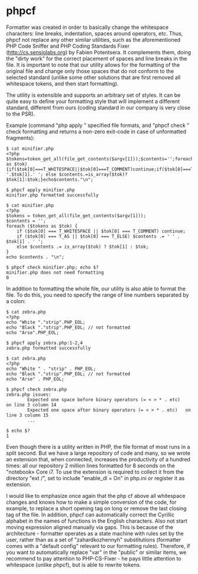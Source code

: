 phpcf
=====

Formatter was created in order to basically change the whitespace characters: line breaks, indentation, spaces around operators, etc. Thus, phpcf not replace any other similar utilities, such as the aforementioned PHP Code Sniffer and PHP Coding Standards Fixer (http://cs.sensiolabs.org) by Fabien Potentsera. It complements them, doing the "dirty work" for the correct placement of spaces and line breaks in the file. It is important to note that our utility allows for the formatting of the original file and change only those spaces that do not conform to the selected standard (unlike some other solutions that are first removed all whitespace tokens, and then start formatting).

The utility is extensible and supports an arbitrary set of styles. It can be quite easy to define your formatting style that will implement a different standard, different from ours (coding standard in our company is very close to the PSR).

Example (command "php apply <filename>" specified file formats, and "phpcf check <filename>" check formatting and returns a non-zero exit-code in case of unformatted fragments):

```
$ cat minifier.php
<?php
$tokens=token_get_all(file_get_contents($argv[1]));$contents='';foreach($tokens as $tok){if($tok[0]===T_WHITESPACE||$tok[0]===T_COMMENT)continue;if($tok[0]===T_AS||$tok[0]===T_ELSE)$contents.=' '.$tok[1].' '; else $contents.=is_array($tok)?$tok[1]:$tok;}echo$contents."\n";

$ phpcf apply minifier.php
minifier.php formatted successfully

$ cat minifier.php
<?php
$tokens = token_get_all(file_get_contents($argv[1]));
$contents = '';
foreach ($tokens as $tok) {
    if ($tok[0] === T_WHITESPACE || $tok[0] === T_COMMENT) continue;
    if ($tok[0] === T_AS || $tok[0] === T_ELSE) $contents .= ' ' . $tok[1] . ' ';
    else $contents .= is_array($tok) ? $tok[1] : $tok;
}
echo $contents . "\n";

$ phpcf check minifier.php; echo $?
minifier.php does not need formatting
0
```


In addition to formatting the whole file, our utility is also able to format the file. To do this, you need to specify the range of line numbers separated by a colon:

```
$ cat zebra.php
<?php
echo "White "."strip".PHP_EOL;
echo "Black "."strip".PHP_EOL; // not formatted
echo "Arse".PHP_EOL;

$ phpcf apply zebra.php:1-2,4
zebra.php formatted successfully

$ cat zebra.php
<?php
echo "White " . "strip" . PHP_EOL;
echo "Black "."strip".PHP_EOL; // not formatted
echo "Arse" . PHP_EOL;

$ phpcf check zebra.php
zebra.php issues:
        Expected one space before binary operators (= < > * . etc)   on line 3 column 14
        Expected one space after binary operators (= < > * . etc)   on line 3 column 15
        ...

$ echo $?
1
```

Even though there is a utility written in PHP, the file format of most runs in a split second. But we have a large repository of code and many, so we wrote an extension that, when connected, increases the productivity of a hundred times: all our repository 2 million lines formatted for 8 seconds on the "notebook» Core i7. To use the extension is required to collect it from the directory "ext /", set to include "enable_dl = On" in php.ini or register it as extension.

I would like to emphasize once again that the php cf above all whitespace changes and knows how to make a simple conversion of the code, for example, to replace a short opening tag on long or remove the last closing tag of the file. In addition, phpcf can automatically correct the Cyrillic alphabet in the names of functions in the English characters. Also not start moving expression aligned manually via gaps. This is because of the architecture - formatter operates as a state machine with rules set by the user, rather than as a set of "zahardkozhennyh" substitutions (formatter comes with a "default config" relevant to our formatting rules). Therefore, if you want to automatically replace "var" in the "public" or similar items, we recommend to pay attention to PHP-CS-Fixer - he pays little attention to whitespace (unlike phpcf), but is able to rewrite tokens.
